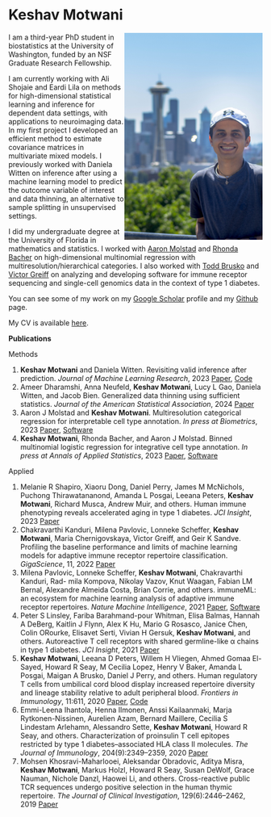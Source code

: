 # Keshav Motwani

<img align="right" src="keshav_headshot.jpg" width="273.6" height="410.4" alt="Keshav Motwani headshot">
 

I am a third-year PhD student in biostatistics at the University of Washington, funded by an NSF Graduate Research Fellowship.

I am currently working with Ali Shojaie and Eardi Lila on methods for high-dimensional statistical learning and inference for dependent data settings, with applications to neuroimaging data. In my first project I developed an  efficient method to estimate covariance matrices in multivariate mixed models. I previously worked with Daniela Witten on inference after using a machine learning model to predict the outcome variable of interest and data thinning, an alternative to sample splitting in unsupervised settings. 

I did my undergraduate degree at the University of Florida in mathematics and statistics. I worked with [Aaron Molstad](https://ajmolstad.github.io/) and [Rhonda Bacher](https://www.rhondabacher.com/) on high-dimensional multinomial regression with multiresolution/hierarchical categories. I also worked with [Todd Brusko](https://bruskolab.diabetes.ufl.edu/) and [Victor Greiff](https://greifflab.org/) on analyzing and developing software for immune receptor sequencing and single-cell genomics data in the context of type 1 diabetes. 

You can see some of my work on my [Google Scholar](https://scholar.google.com/citations?user=8AhTuSEAAAAJ&hl=en) profile and my [Github](https://github.com/keshav-motwani) page.

My CV is available [here](https://github.com/keshav-motwani/CV/blob/master/CV.pdf).

**Publications**

Methods
1. **Keshav Motwani** and Daniela Witten. Revisiting valid inference after prediction. _Journal of Machine Learning Research_,
2023 [Paper](https://www.jmlr.org/papers/v24/23-0896.html), [Code](https://github.com/keshav-motwani/PredictionBasedInference)
2. Ameer Dharamshi, Anna Neufeld, **Keshav Motwani**, Lucy L Gao, Daniela Witten,
and Jacob Bien. Generalized data thinning using sufficient statistics. _Journal of the American Statistical Association_, 2024 [Paper](https://www.tandfonline.com/doi/full/10.1080/01621459.2024.2353948)
3. Aaron J Molstad and **Keshav Motwani**. Multiresolution categorical regression for
interpretable cell type annotation. _In press at Biometrics_, 2023 [Paper](https://onlinelibrary.wiley.com/doi/abs/10.1111/biom.13926), [Software](https://github.com/ajmolstad/HierMultinom/)
4. **Keshav Motwani**, Rhonda Bacher, and Aaron J Molstad. Binned multinomial logistic regression for integrative cell type annotation. _In press at Annals of Applied Statistics_, 2023 [Paper](https://projecteuclid.org/journals/annals-of-applied-statistics/volume-17/issue-4/Binned-multinomial-logistic-regression-for-integrative-cell-type-annotation/10.1214/23-AOAS1769.full), [Software](https://github.com/keshav-motwani/IBMR/)

Applied
1. Melanie R Shapiro, Xiaoru Dong, Daniel Perry, James M McNichols, Puchong Thirawatananond, Amanda L Posgai, Leeana Peters, **Keshav Motwani**, Richard Musca, Andrew Muir, and others. Human immune phenotyping reveals accelerated aging in type 1 diabetes. _JCI Insight_, 2023 [Paper](https://insight.jci.org/articles/view/170767)
2. Chakravarthi Kanduri, Milena Pavlovic, Lonneke Scheffer, **Keshav Motwani**, Maria Chernigovskaya, Victor Greiff, and Geir K Sandve. Profiling the baseline performance and limits of machine learning models for adaptive immune receptor repertoire classification. _GigaScience_, 11, 2022 [Paper](https://academic.oup.com/gigascience/article/doi/10.1093/gigascience/giac046/6593147)
3. Milena Pavlovic, Lonneke Scheffer, **Keshav Motwani**, Chakravarthi Kanduri, Rad- mila Kompova, Nikolay Vazov, Knut Waagan, Fabian LM Bernal, Alexandre Almeida Costa, Brian Corrie, and others. immuneML: an ecosystem for machine learning analysis of adaptive immune receptor repertoires. _Nature Machine Intelligence_, 2021 [Paper](https://www.nature.com/articles/s42256-021-00413-z), [Software](https://immuneml.uio.no/)
4. Peter S Linsley, Fariba Barahmand-pour Whitman, Elisa Balmas, Hannah A DeBerg, Kaitlin J Flynn, Alex K Hu, Mario G Rosasco, Janice Chen, Colin ORourke, Elisavet Serti, Vivian H Gersuk, **Keshav Motwani**, and others. Autoreactive T cell receptors with shared germline-like α chains in type 1 diabetes. _JCI Insight_, 2021 [Paper](https://insight.jci.org/articles/view/151349/)
5. **Keshav Motwani**, Leeana D Peters, Willem H Vliegen, Ahmed Gomaa El-Sayed, Howard R Seay, M Cecilia Lopez, Henry V Baker, Amanda L Posgai, Maigan A Brusko, Daniel J Perry, and others. Human regulatory T cells from umbilical cord blood display increased repertoire diversity and lineage stability relative to adult peripheral blood. _Frontiers in Immunology_, 11:611, 2020 [Paper](https://www.frontiersin.org/articles/10.3389/fimmu.2020.00611/full), [Code](https://github.com/keshav-motwani/tregPaper)
6. Emmi-Leena Ihantola, Henna Ilmonen, Anssi Kailaanmaki, Marja Rytkonen-Nissinen, Aurelien Azam, Bernard Maillere, Cecilia S Lindestam Arlehamn, Alessandro Sette, **Keshav Motwani**, Howard R Seay, and others. Characterization of proinsulin T cell epitopes restricted by type 1 diabetes–associated HLA class II molecules. _The Journal of Immunology_, 204(9):2349–2359, 2020 [Paper](https://journals.aai.org/jimmunol/article/204/9/2349/107608/Characterization-of-Proinsulin-T-Cell-Epitopes)
7. Mohsen Khosravi-Maharlooei, Aleksandar Obradovic, Aditya Misra, **Keshav Motwani**, Markus Holzl, Howard R Seay, Susan DeWolf, Grace Nauman, Nichole Danzl, Haowei Li, and others. Cross-reactive public TCR sequences undergo positive selection in the human thymic repertoire. _The Journal of Clinical Investigation_, 129(6):2446–2462, 2019 [Paper](https://www.jci.org/articles/view/124358)
